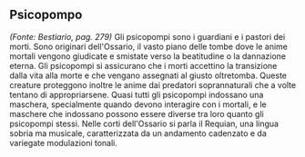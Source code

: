 ## **Psicopompo**

*(Fonte: Bestiario, pag. 279)* Gli psicopompi sono i guardiani e i pastori dei morti. Sono originari dell'Ossario, il vasto piano delle tombe dove le anime mortali vengono giudicate e smistate verso la beatitudine o la dannazione eterna. Gli psicopompi si assicurano che i morti accettino la transizione dalla vita alla morte e che vengano assegnati al giusto oltretomba. Queste creature proteggono inoltre le anime dai predatori soprannaturali che a volte tentano di appropriarsene. Quasi tutti gli psicopompi indossano una maschera, specialmente quando devono interagire con i mortali, e le maschere che indossano possono essere diverse tra loro quanto gli psicopompi stessi. Nelle corti dell'Ossario si parla il Requian, una lingua sobria ma musicale, caratterizzata da un andamento cadenzato e da variegate modulazioni tonali.
